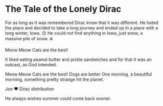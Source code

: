 # The Tale of the Lonely Dirac

For as long as it was remembered Dirac knew that it was different.
He hated the place and decided to take a long journey and ended up in a place with a long winter, Iowa.  :blush:
He could not find anything in Iowa, just snow, a massive pile of snow. :snowflake:


Meow Meow Cats are the best!




It liked eating peanut butter and pickle sandwiches and for that it was an outcast, as God intended. 

Meow Meow Cats are the best!
Dogs are better 
One morning, a beautiful morning, something pretty strange hit the planet.

Joe :heart: Dirac distribution


He always wishes summer could come back sooner.
